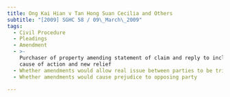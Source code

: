 ```yaml
---
title: Ong Kai Hian v Tan Hong Suan Cecilia and Others
subtitle: "[2009] SGHC 58 / 09\_March\_2009"
tags:
  - Civil Procedure
  - Pleadings
  - Amendment
  - >-
    Purchaser of property amending statement of claim and reply to include new
    cause of action and new relief
  - Whether amendments would allow real issue between parties to be tried
  - Whether amendments would cause prejudice to opposing party

---
```


